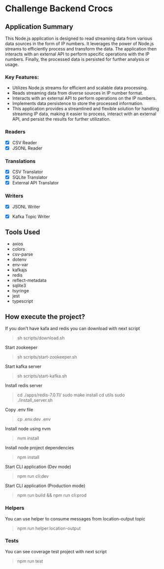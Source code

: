 # Challenge Backend Crocs

## Application Summary
This Node.js application is designed to read streaming data from various data sources in the form of IP numbers. It leverages the power of Node.js streams to efficiently process and transform the data. The application then interacts with an external API to perform specific operations with the IP numbers. Finally, the processed data is persisted for further analysis or usage.

### Key Features:

- Utilizes Node.js streams for efficient and scalable data processing.
- Reads streaming data from diverse sources in IP number format.
- Interacts with an external API to perform operations on the IP numbers.
- Implements data persistence to store the processed information.
- This application provides a streamlined and flexible solution for handling streaming IP data, making it easier to process, interact with an external API, and persist the results for further utilization.

### Readers

- [x] CSV Reader
- [x] JSONL Reader

### Translations

- [x] CSV Translator
- [x] SQLite Translator
- [x] External API Translator

### Writers

- [x] JSONL Writer
- [x] Kafka Topic Writer 


## Tools Used

- axios
- colors
- csv-parse
- dotenv
- env-var
- kafkajs
- redis
- reflect-metadata
- sqlite3
- tsyringe
- jest
- typescript

## How execute the project?

If you don't have kafa and redis you can download with next script

> sh scripts/download.sh

Start zookeeper

> sh scripts/start-zookeeper.sh

Start kafka server

> sh scripts/start-kafka.sh

Install redis server

> cd ./apps/redis-7.0.11/
> sudo make install
> cd utils
> sudo ./install_server.sh

Copy .env file

> cp .env.dev .env

Install node using nvm

> nvm install

Install node project dependencies

> npm install

Start CLI application (Dev mode)

> npm run cli:dev

Start CLI application (Production mode)

> npm run build && npm run cli:prod

### Helpers

You can use helper to consume messages from location-output topic

> npm run helper:location-output 

### Tests

You can see coverage test project with next script

> npm run test